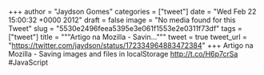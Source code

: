 
+++
author = "Jaydson Gomes"
categories = ["tweet"]
date = "Wed Feb 22 15:00:32 +0000 2012"
draft = false
image = "No media found for this Tweet"
slug = "5530e2496feea5395e3e061f1553e2e0311f73df"
tags = ["tweet"]
title = """Artigo na Mozilla - Savin..."""
tweet = true
tweet_url = "https://twitter.com/jaydson/status/172334964883472384"
+++
Artigo na Mozilla - Saving images and files in localStorage http://t.co/H6p7crSa #JavaScript
